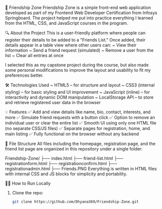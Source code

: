🫶 Friendship Zone
Friendship Zone is a simple front-end web application developed as part of my Frontend Web Developer Certification from Infosys Springboard. The project helped me put into practice everything I learned from the HTML, CSS, and JavaScript courses in the program.

🔍 About the Project
This is a user-friendly platform where people can register their details to be added to a "Friends List." Once added, their details appear in a table view where other users can:
~ View their information
~ Send a friend request (simulated)
~ Remove a user from the list
~ Clear all entries at once

I selected this as my capstone project during the course, but also made some personal modifications to improve the layout and usability to fit my preferences better.

🛠️ Technologies Used
~ HTML5 – for structure and layout
~ CSS3 (internal styling) – for basic styling and UI improvement
~ JavaScript (inline) – for interactivity and dynamic DOM manipulation
~ LocalStorage API – to store and retrieve registered user data in the browser

💡 Features
✅ Add and view details like name, bio, contact, interests, and more
✅ Simulate friend requests with a button click
✅ Option to remove an individual user or clear the entire list
✅ Smooth UI using only one HTML file (no separate CSS/JS files)
✅ Separate pages for registration, home, and main listing
✅ Fully functional on the browser without any backend

📁 File Structure
All files including the homepage, registration page, and the friend list page are organized in this repository under a single folder:

Friendship-Zone/
├── index.html
├── friend-list.html
├── registrationform.html
├── registrationconfirm.html
├── registrationadmin.html
├── Friends.PNG
Everything is written in HTML files with internal CSS and JS blocks for simplicity and portability.

🧑‍💻 How to Run Locally
1. Clone the repo:
   ```bash
   git clone https://github.com/Dhyana369/Friendship-Zone.git

